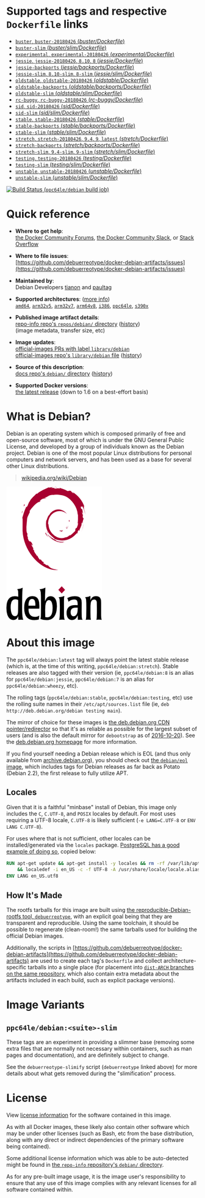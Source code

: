 <!--

********************************************************************************

WARNING:

    DO NOT EDIT "debian/README.md"

    IT IS AUTO-GENERATED

    (from the other files in "debian/" combined with a set of templates)

********************************************************************************

-->

# Supported tags and respective `Dockerfile` links

-	[`buster`, `buster-20180426` (*buster/Dockerfile*)](https://github.com/debuerreotype/docker-debian-artifacts/blob/8cdb589bb388b97321c15abe066411568c600321/buster/Dockerfile)
-	[`buster-slim` (*buster/slim/Dockerfile*)](https://github.com/debuerreotype/docker-debian-artifacts/blob/8cdb589bb388b97321c15abe066411568c600321/buster/slim/Dockerfile)
-	[`experimental`, `experimental-20180426` (*experimental/Dockerfile*)](https://github.com/debuerreotype/docker-debian-artifacts/blob/8cdb589bb388b97321c15abe066411568c600321/experimental/Dockerfile)
-	[`jessie`, `jessie-20180426`, `8.10`, `8` (*jessie/Dockerfile*)](https://github.com/debuerreotype/docker-debian-artifacts/blob/8cdb589bb388b97321c15abe066411568c600321/jessie/Dockerfile)
-	[`jessie-backports` (*jessie/backports/Dockerfile*)](https://github.com/debuerreotype/docker-debian-artifacts/blob/8cdb589bb388b97321c15abe066411568c600321/jessie/backports/Dockerfile)
-	[`jessie-slim`, `8.10-slim`, `8-slim` (*jessie/slim/Dockerfile*)](https://github.com/debuerreotype/docker-debian-artifacts/blob/8cdb589bb388b97321c15abe066411568c600321/jessie/slim/Dockerfile)
-	[`oldstable`, `oldstable-20180426` (*oldstable/Dockerfile*)](https://github.com/debuerreotype/docker-debian-artifacts/blob/8cdb589bb388b97321c15abe066411568c600321/oldstable/Dockerfile)
-	[`oldstable-backports` (*oldstable/backports/Dockerfile*)](https://github.com/debuerreotype/docker-debian-artifacts/blob/8cdb589bb388b97321c15abe066411568c600321/oldstable/backports/Dockerfile)
-	[`oldstable-slim` (*oldstable/slim/Dockerfile*)](https://github.com/debuerreotype/docker-debian-artifacts/blob/8cdb589bb388b97321c15abe066411568c600321/oldstable/slim/Dockerfile)
-	[`rc-buggy`, `rc-buggy-20180426` (*rc-buggy/Dockerfile*)](https://github.com/debuerreotype/docker-debian-artifacts/blob/8cdb589bb388b97321c15abe066411568c600321/rc-buggy/Dockerfile)
-	[`sid`, `sid-20180426` (*sid/Dockerfile*)](https://github.com/debuerreotype/docker-debian-artifacts/blob/8cdb589bb388b97321c15abe066411568c600321/sid/Dockerfile)
-	[`sid-slim` (*sid/slim/Dockerfile*)](https://github.com/debuerreotype/docker-debian-artifacts/blob/8cdb589bb388b97321c15abe066411568c600321/sid/slim/Dockerfile)
-	[`stable`, `stable-20180426` (*stable/Dockerfile*)](https://github.com/debuerreotype/docker-debian-artifacts/blob/8cdb589bb388b97321c15abe066411568c600321/stable/Dockerfile)
-	[`stable-backports` (*stable/backports/Dockerfile*)](https://github.com/debuerreotype/docker-debian-artifacts/blob/8cdb589bb388b97321c15abe066411568c600321/stable/backports/Dockerfile)
-	[`stable-slim` (*stable/slim/Dockerfile*)](https://github.com/debuerreotype/docker-debian-artifacts/blob/8cdb589bb388b97321c15abe066411568c600321/stable/slim/Dockerfile)
-	[`stretch`, `stretch-20180426`, `9.4`, `9`, `latest` (*stretch/Dockerfile*)](https://github.com/debuerreotype/docker-debian-artifacts/blob/8cdb589bb388b97321c15abe066411568c600321/stretch/Dockerfile)
-	[`stretch-backports` (*stretch/backports/Dockerfile*)](https://github.com/debuerreotype/docker-debian-artifacts/blob/8cdb589bb388b97321c15abe066411568c600321/stretch/backports/Dockerfile)
-	[`stretch-slim`, `9.4-slim`, `9-slim` (*stretch/slim/Dockerfile*)](https://github.com/debuerreotype/docker-debian-artifacts/blob/8cdb589bb388b97321c15abe066411568c600321/stretch/slim/Dockerfile)
-	[`testing`, `testing-20180426` (*testing/Dockerfile*)](https://github.com/debuerreotype/docker-debian-artifacts/blob/8cdb589bb388b97321c15abe066411568c600321/testing/Dockerfile)
-	[`testing-slim` (*testing/slim/Dockerfile*)](https://github.com/debuerreotype/docker-debian-artifacts/blob/8cdb589bb388b97321c15abe066411568c600321/testing/slim/Dockerfile)
-	[`unstable`, `unstable-20180426` (*unstable/Dockerfile*)](https://github.com/debuerreotype/docker-debian-artifacts/blob/8cdb589bb388b97321c15abe066411568c600321/unstable/Dockerfile)
-	[`unstable-slim` (*unstable/slim/Dockerfile*)](https://github.com/debuerreotype/docker-debian-artifacts/blob/8cdb589bb388b97321c15abe066411568c600321/unstable/slim/Dockerfile)

[![Build Status](https://doi-janky.infosiftr.net/job/multiarch/job/ppc64le/job/debian/badge/icon) (`ppc64le/debian` build job)](https://doi-janky.infosiftr.net/job/multiarch/job/ppc64le/job/debian/)

# Quick reference

-	**Where to get help**:  
	[the Docker Community Forums](https://forums.docker.com/), [the Docker Community Slack](https://blog.docker.com/2016/11/introducing-docker-community-directory-docker-community-slack/), or [Stack Overflow](https://stackoverflow.com/search?tab=newest&q=docker)

-	**Where to file issues**:  
	[https://github.com/debuerreotype/docker-debian-artifacts/issues](https://github.com/debuerreotype/docker-debian-artifacts/issues)

-	**Maintained by**:  
	Debian Developers [tianon](https://qa.debian.org/developer.php?login=tianon) and [paultag](https://qa.debian.org/developer.php?login=paultag)

-	**Supported architectures**: ([more info](https://github.com/docker-library/official-images#architectures-other-than-amd64))  
	[`amd64`](https://hub.docker.com/r/amd64/debian/), [`arm32v5`](https://hub.docker.com/r/arm32v5/debian/), [`arm32v7`](https://hub.docker.com/r/arm32v7/debian/), [`arm64v8`](https://hub.docker.com/r/arm64v8/debian/), [`i386`](https://hub.docker.com/r/i386/debian/), [`ppc64le`](https://hub.docker.com/r/ppc64le/debian/), [`s390x`](https://hub.docker.com/r/s390x/debian/)

-	**Published image artifact details**:  
	[repo-info repo's `repos/debian/` directory](https://github.com/docker-library/repo-info/blob/master/repos/debian) ([history](https://github.com/docker-library/repo-info/commits/master/repos/debian))  
	(image metadata, transfer size, etc)

-	**Image updates**:  
	[official-images PRs with label `library/debian`](https://github.com/docker-library/official-images/pulls?q=label%3Alibrary%2Fdebian)  
	[official-images repo's `library/debian` file](https://github.com/docker-library/official-images/blob/master/library/debian) ([history](https://github.com/docker-library/official-images/commits/master/library/debian))

-	**Source of this description**:  
	[docs repo's `debian/` directory](https://github.com/docker-library/docs/tree/master/debian) ([history](https://github.com/docker-library/docs/commits/master/debian))

-	**Supported Docker versions**:  
	[the latest release](https://github.com/docker/docker-ce/releases/latest) (down to 1.6 on a best-effort basis)

# What is Debian?

Debian is an operating system which is composed primarily of free and open-source software, most of which is under the GNU General Public License, and developed by a group of individuals known as the Debian project. Debian is one of the most popular Linux distributions for personal computers and network servers, and has been used as a base for several other Linux distributions.

> [wikipedia.org/wiki/Debian](https://en.wikipedia.org/wiki/Debian)

![logo](https://raw.githubusercontent.com/docker-library/docs/b449be7df57e9ed9086bb5821bfb5d6cdc5d67a4/debian/logo.png)

# About this image

The `ppc64le/debian:latest` tag will always point the latest stable release (which is, at the time of this writing, `ppc64le/debian:stretch`). Stable releases are also tagged with their version (ie, `ppc64le/debian:8` is an alias for `ppc64le/debian:jessie`, `ppc64le/debian:7` is an alias for `ppc64le/debian:wheezy`, etc).

The rolling tags (`ppc64le/debian:stable`, `ppc64le/debian:testing`, etc) use the rolling suite names in their `/etc/apt/sources.list` file (ie, `deb http://deb.debian.org/debian testing main`).

The mirror of choice for these images is [the deb.debian.org CDN pointer/redirector](https://deb.debian.org) so that it's as reliable as possible for the largest subset of users (and is also the default mirror for `debootstrap` as of [2016-10-20](https://anonscm.debian.org/cgit/d-i/debootstrap.git/commit/?id=9e8bc60ad1ccf3a25ce7890526b70059f3e770de)). See the [deb.debian.org homepage](https://deb.debian.org) for more information.

If you find yourself needing a Debian release which is EOL (and thus only available from [archive.debian.org](http://archive.debian.org)), you should check out [the `debian/eol` image](https://hub.docker.com/r/debian/eol/), which includes tags for Debian releases as far back as Potato (Debian 2.2), the first release to fully utilize APT.

## Locales

Given that it is a faithful "minbase" install of Debian, this image only includes the `C`, `C.UTF-8`, and `POSIX` locales by default. For most uses requiring a UTF-8 locale, `C.UTF-8` is likely sufficient (`-e LANG=C.UTF-8` or `ENV LANG C.UTF-8`).

For uses where that is not sufficient, other locales can be installed/generated via the `locales` package. [PostgreSQL has a good example of doing so](https://github.com/docker-library/postgres/blob/69bc540ecfffecce72d49fa7e4a46680350037f9/9.6/Dockerfile#L21-L24), copied below:

```dockerfile
RUN apt-get update && apt-get install -y locales && rm -rf /var/lib/apt/lists/* \
	&& localedef -i en_US -c -f UTF-8 -A /usr/share/locale/locale.alias en_US.UTF-8
ENV LANG en_US.utf8
```

## How It's Made

The rootfs tarballs for this image are built using [the reproducible-Debian-rootfs tool, `debuerreotype`](https://github.com/debuerreotype/debuerreotype), with an explicit goal being that they are transparent and reproducible. Using the same toolchain, it should be possible to regenerate (clean-room!) the same tarballs used for building the official Debian images.

Additionally, the scripts in [https://github.com/debuerreotype/docker-debian-artifacts](https://github.com/debuerreotype/docker-debian-artifacts) are used to create each tag's `Dockerfile` and collect architecture-specific tarballs into a single place (for placement into [`dist-ARCH` branches on the same repository](https://github.com/debuerreotype/docker-debian-artifacts/branches), which also contain extra metadata about the artifacts included in each build, such as explicit package versions).

# Image Variants

## `ppc64le/debian:<suite>-slim`

These tags are an experiment in providing a slimmer base (removing some extra files that are normally not necessary within containers, such as man pages and documentation), and are definitely subject to change.

See the `debuerreotype-slimify` script (`debuerreotype` linked above) for more details about what gets removed during the "slimification" process.

# License

View [license information](https://www.debian.org/social_contract#guidelines) for the software contained in this image.

As with all Docker images, these likely also contain other software which may be under other licenses (such as Bash, etc from the base distribution, along with any direct or indirect dependencies of the primary software being contained).

Some additional license information which was able to be auto-detected might be found in [the `repo-info` repository's `debian/` directory](https://github.com/docker-library/repo-info/tree/master/repos/debian).

As for any pre-built image usage, it is the image user's responsibility to ensure that any use of this image complies with any relevant licenses for all software contained within.
